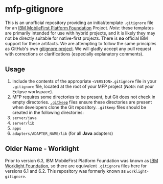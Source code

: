 mfp-gitignore
=============

This is an unofficial repository providing an initial/template `.gitignore`
file for an [IBM MobileFirst Platform
Foundation](http://www-03.ibm.com/software/products/en/mobilefirstfoundation)
Project. *Note*: these templates are primarily intended for use with hybrid projects,
and it is likely they may not be directly suitable for native-first projects.
There is **no** official IBM support for these artifacts. 
We are attempting to follow the same principles as GitHub's own
[gitignore project](https://github.com/github/gitignore). We will gladly
accept any pull request with corrections or clarifications (especially
explanatory comments).

Usage
-----

1. Include the contents of the appropriate `<VERSION>.gitignore` file in your `.gitignore` file, located at the root of your MFP project (*Note*: not your Eclipse workspace).
1. MFP requires some directories to be present, but Git does not check in empty directories.  [`.gitkeep`](http://stackoverflow.com/a/7229996/27641) files ensure these directories are present when developers clone the Git repository.  `.gitkeep` files should be created in the following directories:
  1. `server/java`
  1. `server/lib`
  1. `apps`
  1. `adapters/ADAPTER_NAME/lib` (for all **Java** adapters)

Older Name - Worklight
----------------------

Prior to version 6.3, IBM MobileFirst Platform Foundation was known as
[IBM Worklight
Foundation](http://www-03.ibm.com/software/products/en/worklight-foundation),
so there are equivalent `.gitignore` files here for versions 6.1 and 6.2. This
repository was formerly known as `worklight-gitignore`.
